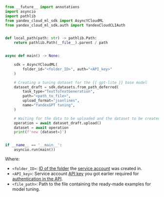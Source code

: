```python
from __future__ import annotations
import asyncio
import pathlib
from yandex_cloud_ml_sdk import AsyncYCloudML
from yandex_cloud_ml_sdk.auth import YandexCloudCLIAuth


def local_path(path: str) -> pathlib.Path:
    return pathlib.Path(__file__).parent / path


async def main() -> None:

    sdk = AsyncYCloudML(
        folder_id="<folder_ID>", auth="<API_key>"
    )

    # Creating a tuning dataset for the {{ gpt-lite }} base model
    dataset_draft = sdk.datasets.from_path_deferred(
        task_type="TextToTextGeneration",
        path="<path_to_file>",
        upload_format="jsonlines",
        name="YandexGPT tuning",
    )

    # Waiting for the data to be uploaded and the dataset to be created
    operation = await dataset_draft.upload()
    dataset = await operation
    print(f'new {dataset=}')


if __name__ == '__main__':
    asyncio.run(main())
```

Where:

* `<folder_ID>`: [ID of the folder](../../../resource-manager/operations/folder/get-id.md) the [service account](../../../iam/concepts/users/service-accounts.md) was created in.
* `<API_key>`: Service account [API key](../../../iam/concepts/authorization/api-key.md) you got earlier required for [authentication in the API](../../../foundation-models/api-ref/authentication.md).
* `<file_path>`: Path to the file containing the ready-made examples for model tuning.